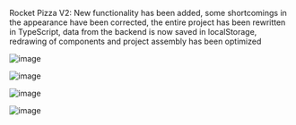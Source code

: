 Rocket Pizza V2: New functionality has been added, some shortcomings in the appearance have been corrected, the entire project has been rewritten in TypeScript, data from the backend is now saved in localStorage, redrawing of components and project assembly has been optimized



![image](https://github.com/user-attachments/assets/d2ef72bd-dcb6-4725-8797-1386f62e072a)



![image](https://github.com/user-attachments/assets/38d1c21c-960f-40dd-af09-d708c103f66d)



![image](https://github.com/user-attachments/assets/cf59e3af-4191-4a21-bbe9-38dbd874e641)



![image](https://github.com/user-attachments/assets/b095a311-18fe-461c-8900-305bafaaa7e6)

